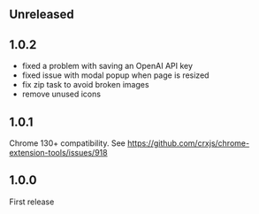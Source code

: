 ## Unreleased

## 1.0.2

* fixed a problem with saving an OpenAI API key
* fixed issue with modal popup when page is resized
* fix zip task to avoid broken images
* remove unused icons

## 1.0.1

Chrome 130+ compatibility. See https://github.com/crxjs/chrome-extension-tools/issues/918

## 1.0.0

First release

